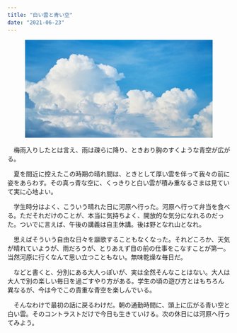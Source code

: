 ```yaml
---
title: "白い雲と青い空"
date: "2021-06-23"
---
```


<figure>

![](assets/nd599a8eda4b2_45d24089632dcb3a78cc59bb73d6ed3b.jpg)

</figure>

　梅雨入りしたとは言え、雨は疎らに降り、ときおり胸のすくような青空が広がる。

　夏を間近に控えたこの時期の晴れ間は、ときとして厚い雲を伴って我々の前に姿をあらわす。その真っ青な空に、くっきりと白い雲が積み重なるさまは見ていて実に心地よい。

　学生時分はよく、こういう晴れた日に河原へ行った。河原へ行って弁当を食べる。ただそれだけのことが、本当に気持ちよく、開放的な気分になれるのだった。ついでに言えば、午後の講義は自主休講。後は野となれ山となれ。

　思えばそういう自由な日々を謳歌することもなくなった。それどころか、天気が晴れていようが、雨だろうが、とりあえず目の前の仕事をこなすことが第一。当然河原に行くなんて思い立つこともない。無味乾燥な毎日だ。

　などと書くと、分別にある大人っぽいが、実は全然そんなことはない。大人は大人で別の楽しい毎日を過ごすやり方がある。学生の頃の遊び方とはもちろん異なるが、今は今でこの貴重な青空を楽しんでいる。

　そんなわけで最初の話に戻るわけだ。朝の通勤時間に、頭上に広がる青い空と白い雲。そのコントラストだけで今日も生きていける。次の休日には河原へ行ってみよう。
